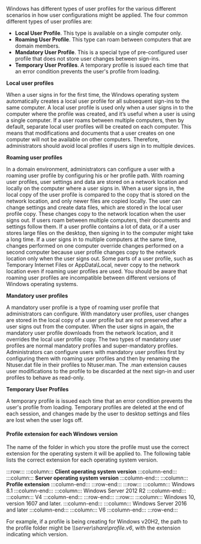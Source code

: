 Windows has different types of user profiles for the various different scenarios in how user configurations might be applied. The four common different types of user profiles are:

 -  **Local User Profile**. This type is available on a single computer only.
 -  **Roaming User Profile**. This type can roam between computers that are domain members.
 -  **Mandatory User Profile**. This is a special type of pre-configured user profile that does not store user changes between sign-ins.
 -  **Temporary User Profiles**. A temporary profile is issued each time that an error condition prevents the user's profile from loading.

**Local user profiles**

When a user signs in for the first time, the Windows operating system automatically creates a local user profile for all subsequent sign-ins to the same computer. A local user profile is used only when a user signs in to the computer where the profile was created, and it’s useful when a user is using a single computer. If a user roams between multiple computers, then by default, separate local user profiles will be created on each computer. This means that modifications and documents that a user creates on one computer will not be available on other computers. Therefore, administrators should avoid local profiles if users sign in to multiple devices.

**Roaming user profiles**

In a domain environment, administrators can configure a user with a roaming user profile by configuring his or her profile path. With roaming user profiles, user settings and data are stored on a network location and locally on the computer where a user signs in. When a user signs in, the local copy of the user profile is compared to the copy that is stored on the network location, and only newer files are copied locally. The user can change settings and create data files, which are stored in the local user profile copy. These changes copy to the network location when the user signs out. If users roam between multiple computers, their documents and settings follow them. If a user profile contains a lot of data, or if a user stores large files on the desktop, then signing in to the computer might take a long time. If a user signs in to multiple computers at the same time, changes performed on one computer override changes performed on a second computer because user profile changes copy to the network location only when the user signs out. Some parts of a user profile, such as Temporary Internet Files or AppData\\Local, never copy to the network location even if roaming user profiles are used. You should be aware that roaming user profiles are incompatible between different versions of Windows operating systems.

**Mandatory user profiles**

A mandatory user profile is a type of roaming user profile that administrators can configure. With mandatory user profiles, user changes are stored in the local copy of a user profile but are not preserved after a user signs out from the computer. When the user signs in again, the mandatory user profile downloads from the network location, and it overrides the local user profile copy. The two types of mandatory user profiles are normal mandatory profiles and super-mandatory profiles. Administrators can configure users with mandatory user profiles first by configuring them with roaming user profiles and then by renaming the Ntuser.dat file in their profiles to Ntuser.man. The .man extension causes user modifications to the profile to be discarded at the next sign-in and user profiles to behave as read-only.

**Temporary User Profiles**

A temporary profile is issued each time that an error condition prevents the user's profile from loading. Temporary profiles are deleted at the end of each session, and changes made by the user to desktop settings and files are lost when the user logs off.

#### Profile extension for each Windows version

The name of the folder in which you store the profile must use the correct extension for the operating system it will be applied to. The following table lists the correct extension for each operating system version.

:::row:::
  :::column:::
    **Client operating system version**
  :::column-end:::
  :::column:::
    **Server operating system version**
  :::column-end:::
  :::column:::
    **Profile extension**
  :::column-end:::
:::row-end:::
:::row:::
  :::column:::
    Windows 8.1
  :::column-end:::
  :::column:::
    Windows Server 2012 R2
  :::column-end:::
  :::column:::
    V4
  :::column-end:::
:::row-end:::
:::row:::
  :::column:::
    Windows 10, version 1607 and later.
  :::column-end:::
  :::column:::
    Windows Server 2016 and later
  :::column-end:::
  :::column:::
    V6
  :::column-end:::
:::row-end:::


For example, if a profile is being creating for Windows v20H2, the path to the profile folder might be *\\\\server\\share\\profile.v6*, with the extension indicating which version.
